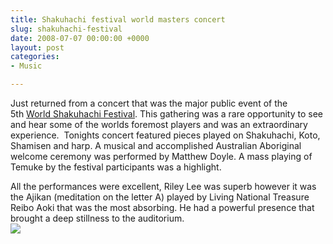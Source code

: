 ```yaml
---
title: Shakuhachi festival world masters concert
slug: shakuhachi-festival
date: 2008-07-07 00:00:00 +0000
layout: post
categories: 
- Music

---
```

Just returned from a concert that was the major public event of the 5th&#xa0;[World Shakuhachi Festival][worldshakuhachifestival08]. This gathering was a rare opportunity to see and hear some of the worlds foremost players and was an extraordinary experience. &#xa0;Tonights concert featured pieces played on Shakuhachi, Koto, Shamisen and harp. A musical and accomplished Australian Aboriginal welcome ceremony was performed by Matthew Doyle. A mass playing of Temuke by the festival participants was a highlight. 

All the performances were excellent, Riley Lee was superb however it was the Ajikan (meditation on the letter A) played by Living National Treasure Reibo Aoki that was the most absorbing. He had a powerful presence that brought a deep stillness to the auditorium.  
![][williampickup]

[williampickup]: https://media.publit.io/file/shakahauchi.jpg
[worldshakuhachifestival08]: http://www.worldshakuhachifestival08.com/
